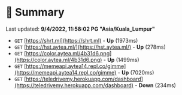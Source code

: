 # 📖 Summary
Last updated: **9/4/2022, 11:58:02 PG "Asia/Kuala_Lumpur"**

- `GET` [https://shrt.ml](https://shrt.ml) - **Up** (1973ms)
- `GET` [https://hst.aytea.ml/](https://hst.aytea.ml/) - **Up** (278ms)
- `GET` [https://color.aytea.ml/4b31d6.png](https://color.aytea.ml/4b31d6.png) - **Up** (1499ms)
- `GET` [https://memeapi.aytea14.repl.co/gimme](https://memeapi.aytea14.repl.co/gimme) - **Up** (7020ms)
- `GET` [https://teledrivemy.herokuapp.com/dashboard](https://teledrivemy.herokuapp.com/dashboard) - **Down** (234ms)
